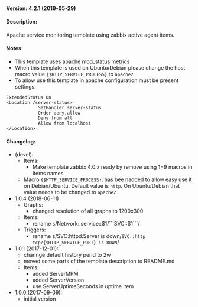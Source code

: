 #### Version: 4.2.1 (2019-05-29)

#### Description:
Apache service monitoring template using zabbix active agent items.

#### Notes:
- This template uses apache mod_status metrics
- When this template is used on Ubuntu/Debian please change the host macro value ```{$HTTP_SERVICE_PROCESS}``` to ```apache2```
- To allow use this template in apache configuration must be present settings:
```
ExtendedStatus On
<Location /server-status>
            SetHandler server-status
            Order deny,allow
            Deny from all
            Allow from localhost
</Location>
```
#### Changelog:
- (devel):
  - Items:
    - Make template zabbix 4.0.x ready by remove using $1-$9 macros in items names
  - Macro ```{$HTTP_SERVICE_PROCESS}```: has bee nadded to allow easy use it on Debian/Ubuntu. Default value is ```http```. On Ubuntu/Debian that value needs to be changed to ```apache2```
- 1.0.4 (2018-06-11)
  - Graphs:
    - changed resolution of all graphs to 1200x300
  - Items:
    - rename s/Network::service::$1/```SVC::$1```/
  - Triggers:
    - rename s/SVC:httpd:Server is down/```SVC::http tcp/{$HTTP_SERVICE_PORT} is DOWN```/
- 1.0.1 (2017-12-01):
  - channge default history perid to 2w
  - moved some parts of the template description to README.md
  - Items:
     - added ServerMPM
     - added ServerVersion
     - use ServerUptimeSeconds in uptime item
- 1.0.0 (2017-09-09):
  - initial version
